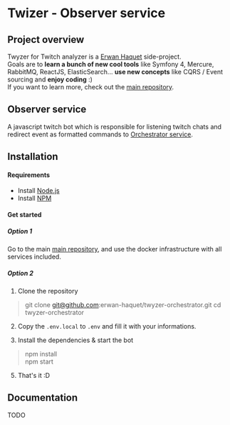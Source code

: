 # Twizer - Observer service

## Project overview 
Twyzer for Twitch analyzer is a [Erwan Haquet](https://github.com/erwan-haquet) side-project.   
Goals are to **learn a bunch of new cool tools** like Symfony 4, Mercure, RabbitMQ, ReactJS, ElasticSearch... **use new concepts** like CQRS / Event sourcing and **enjoy coding** :)   
If you want to learn more, check out the [main repository](https://github.com/erwan-haquet/twyzer-box).

## Observer service
A javascript twitch bot which is responsible for listening twitch chats and redirect event as formatted commands to [Orchestrator service](https://github.com/erwan-haquet/twyzer-orchestrator).

## Installation

#### Requirements

- Install [Node.js](https://nodejs.org/en/download/)
- Install [NPM](https://www.npmjs.com/get-npm)

#### Get started

##### Option 1

Go to the main [main repository](https://github.com/erwan-haquet/twyzer-box), and use the docker infrastructure with all services included.

##### Option 2

1) Clone the repository

> git clone git@github.com:erwan-haquet/twyzer-orchestrator.git
> cd twyzer-orchestrator

2) Copy the `.env.local` to `.env` and fill it with your informations.

3) Install the dependencies & start the bot

 > npm install  
 > npm start
 
5) That's it :D

## Documentation
TODO 


